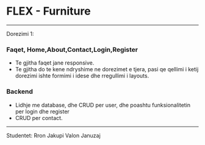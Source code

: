 # FLEX - Furniture
 -------------------------------------------------------------------------------------------------
Dorezimi 1:
### Faqet, Home,About,Contact,Login,Register
- Te gjitha faqet jane responsive.
- Te gjitha do te kene ndryshime ne dorezimet e tjera, pasi qe qellimi i ketij dorezimi
  ishte formimi i idese dhe rregullimi i layouts.
 
 ### Backend
 - Lidhje me database, dhe CRUD per user, dhe poashtu funksionalitetin per login dhe register
 - CRUD per contact.
 
 -------------------------------------------------------------------------------------------------

Studentet:
Rron Jakupi
Valon Januzaj
